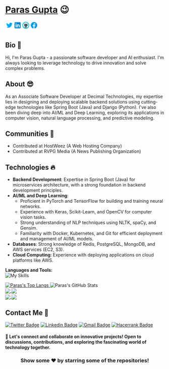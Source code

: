# <a href="https://www.linkedin.com/in/gupta-paras/">Paras Gupta</a> :wink:

<a href="https://x.com/techyparas">
  <img align="left" alt="Paras's Twitter" width="26px" src="https://raw.githubusercontent.com/CodexParas/CodexParas/d6ef54ba054a81a600d6e97a824f3a353c95ccec/images/icons8-twitter.svg" />
</a>
<a href="https://linkedin.com/in/gupta-paras">
  <img align="left" alt="Paras's LinkedIn" width="26px" src="https://raw.githubusercontent.com/CodexParas/CodexParas/3264cd5a8f21f41b788e644b6638ed15ebf559a5/images/icons8-linkedin.svg" />
</a>
<a href="https://github.com/CodexParas">
  <img align="left" alt="Paras's GitHub" width="26px" src="https://raw.githubusercontent.com/CodexParas/CodexParas/3264cd5a8f21f41b788e644b6638ed15ebf559a5/images/icons8-github.svg" />
</a>
<a href="https://www.facebook.com/techyparas">
  <img align="left" alt="Paras's Facebook" width="26px" src="https://raw.githubusercontent.com/CodexParas/CodexParas/3264cd5a8f21f41b788e644b6638ed15ebf559a5/images/icons8-facebook.svg" />
</a>

<br/>
<br/>

## Bio :wave:
Hi, I'm Paras Gupta - a passionate software developer and AI enthusiast. I'm always looking to leverage technology to drive innovation and solve complex problems.

## About :sunglasses:
As an Associate Software Developer at Decimal Technologies, my expertise lies in designing and deploying scalable backend solutions using cutting-edge technologies like Spring Boot (Java) and Django (Python). I've also been diving deep into AI/ML and Deep Learning, exploring its applications in computer vision, natural language processing, and predictive modeling.

## Communities :dancers:
- Contributed at HostWeez (A Web Hosting Company)
- Contributed at RVPG Media (A News Publishing Organization)

## Technologies :fire:
- **Backend Development**: Expertise in Spring Boot (Java) for microservices architecture, with a strong foundation in backend development principles.
- **AI/ML and Deep Learning**:
  - Proficient in PyTorch and TensorFlow for building and training neural networks.
  - Experience with Keras, Scikit-Learn, and OpenCV for computer vision tasks.
  - Strong understanding of NLP techniques using NLTK, spaCy, and Gensim.
  - Familiarity with Docker, Kubernetes, and Git for efficient deployment and management of AI/ML models.
- **Databases**: Strong knowledge of Redis, PostgreSQL, MongoDB, and AWS services (EC2, S3).
- **Cloud Computing**: Experience with deploying applications on cloud platforms like AWS.

**Languages and Tools:**  
![My Skills](https://go-skill-icons.vercel.app/api/icons?i=python,tensorflow,pytorch,java,kafka,redis,mysql,postgresql,elasticsearch,aws,docker,jenkins&perline=3)

<a href="https://github.com/CodexParas">
  <img src="https://github-readme-stats.vercel.app/api/top-langs/?username=CodexParas&theme=radical" alt="Paras's Top Langs" />
</a>

<img src="https://github-readme-stats.vercel.app/api?username=CodexParas&&show_icons=true&theme=radical&line_height=27&v=5" alt="Paras's GitHub Stats" />

<div>
 <a href="https://github.com/CodexParas/django-automated-news">
  <img align="center" src="https://github-readme-stats.vercel.app/api/pin/?username=CodexParas&repo=django-automated-news&theme=radical" />
</a> 
<a href="https://github.com/CodexParas/library-management-system-api">
  <img align="center" src="https://github-readme-stats.vercel.app/api/pin/?username=CodexParas&repo=library-management-system-api&theme=radical" />
</a> 
</div>
<div>
 <a href="https://github.com/CodexParas/todo-app-django">
  <img align="center" src="https://github-readme-stats.vercel.app/api/pin/?username=CodexParas&repo=todo-app-django&theme=radical" />
</a> 
<a href="https://github.com/CodexParas/book-social-network-api">
  <img align="center" src="https://github-readme-stats.vercel.app/api/pin/?username=CodexParas&repo=book-social-network-api&theme=radical" />
</a> 
</div>

## Contact Me :speech_balloon:
[![Twitter Badge](https://img.shields.io/badge/-@CodexParas-1ca0f1?style=flat-square&labelColor=1ca0f1&logo=twitter&logoColor=white&link=https://twitter.com/techyparas)](https://twitter.com/techyparas) [![Linkedin Badge](https://img.shields.io/badge/-CodexParas-blue?style=flat-square&logo=Linkedin&logoColor=white&link=https://www.linkedin.com/in/gupta-paras/)](https://www.linkedin.com/in/gupta-paras/) [![Gmail Badge](https://img.shields.io/badge/-parasgupta8sep@gmail.com-c14438?style=flat-square&logo=Gmail&logoColor=white&link=mailto:parasgupta8sep@gmail.com)](mailto:parasgupta8sep@gmail.com) [![Hacerrank Badge](https://img.shields.io/badge/-@CodexParas-32C765?style=flat-square&labelColor=088931&logo=hackerrank&logoColor=white&link=https://www.hackerrank.com/profile/codewithparas)](https://www.hackerrank.com/profile/codewithparas)

#### :star2: Let's connect and collaborate on innovative projects! Open to discussions, contributions, and exploring the fascinating world of technology together.

<div align="center">

### Show some ❤️ by starring some of the repositories!

</div>
